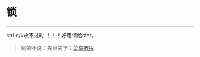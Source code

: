 # 锁

***
ctrl c/v永不过时 ！！！好用请给star。

> 别的不说：先点先学：[菜鸟教程](https://www.runoob.com/go/go-concurrent.html)

